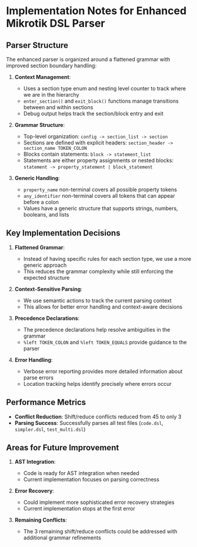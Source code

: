 # Implementation Notes for Enhanced Mikrotik DSL Parser

## Parser Structure

The enhanced parser is organized around a flattened grammar with improved section boundary handling:

1. **Context Management**: 
   - Uses a section type enum and nesting level counter to track where we are in the hierarchy
   - `enter_section()` and `exit_block()` functions manage transitions between and within sections
   - Debug output helps track the section/block entry and exit

2. **Grammar Structure**:
   - Top-level organization: `config -> section_list -> section`
   - Sections are defined with explicit headers: `section_header -> section_name TOKEN_COLON`
   - Blocks contain statements: `block -> statement_list`
   - Statements are either property assignments or nested blocks: `statement -> property_statement | block_statement`

3. **Generic Handling**:
   - `property_name` non-terminal covers all possible property tokens
   - `any_identifier` non-terminal covers all tokens that can appear before a colon
   - Values have a generic structure that supports strings, numbers, booleans, and lists

## Key Implementation Decisions

1. **Flattened Grammar**: 
   - Instead of having specific rules for each section type, we use a more generic approach
   - This reduces the grammar complexity while still enforcing the expected structure

2. **Context-Sensitive Parsing**:
   - We use semantic actions to track the current parsing context
   - This allows for better error handling and context-aware decisions

3. **Precedence Declarations**:
   - The precedence declarations help resolve ambiguities in the grammar
   - `%left TOKEN_COLON` and `%left TOKEN_EQUALS` provide guidance to the parser

4. **Error Handling**:
   - Verbose error reporting provides more detailed information about parse errors
   - Location tracking helps identify precisely where errors occur

## Performance Metrics

- **Conflict Reduction**: Shift/reduce conflicts reduced from 45 to only 3
- **Parsing Success**: Successfully parses all test files (`code.dsl`, `simpler.dsl`, `test_multi.dsl`)

## Areas for Future Improvement

1. **AST Integration**:
   - Code is ready for AST integration when needed
   - Current implementation focuses on parsing correctness

2. **Error Recovery**:
   - Could implement more sophisticated error recovery strategies
   - Current implementation stops at the first error

3. **Remaining Conflicts**:
   - The 3 remaining shift/reduce conflicts could be addressed with additional grammar refinements 